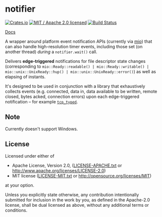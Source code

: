 # notifier

[![Crates.io](https://img.shields.io/crates/v/notifier.svg?maxAge=86400)](https://crates.io/crates/notifier)
[![MIT / Apache 2.0 licensed](https://img.shields.io/crates/l/notifier.svg?maxAge=2592000)](#License)
[![Build Status](https://dev.azure.com/alecmocatta/notifier/_apis/build/status/tests?branchName=master)](https://dev.azure.com/alecmocatta/notifier/_build/latest?branchName=master)

[Docs](https://docs.rs/notifier/0.1.3)

A wrapper around platform event notification APIs (currently via [mio](https://github.com/carllerche/mio)) that can also handle high-resolution timer events, including those set (on another thread) *during* a `notifier.wait()` call.

Delivers **edge-triggered** notifications for file descriptor state changes (corresponding to `mio::Ready::readable() | mio::Ready::writable() | mio::unix::UnixReady::hup() | mio::unix::UnixReady::error()`) as well as elapsing of instants.

It's designed to be used in conjunction with a library that exhaustively collects events (e.g. connected, data in, data available to be written, remote closed, bytes acked, connection errors) upon each edge-triggered notification – for example [`tcp_typed`](https://github.com/alecmocatta/tcp_typed).

## Note

Currently doesn't support Windows.

## License
Licensed under either of

 * Apache License, Version 2.0, ([LICENSE-APACHE.txt](LICENSE-APACHE.txt) or http://www.apache.org/licenses/LICENSE-2.0)
 * MIT license ([LICENSE-MIT.txt](LICENSE-MIT.txt) or http://opensource.org/licenses/MIT)

at your option.

Unless you explicitly state otherwise, any contribution intentionally submitted for inclusion in the work by you, as defined in the Apache-2.0 license, shall be dual licensed as above, without any additional terms or conditions.
